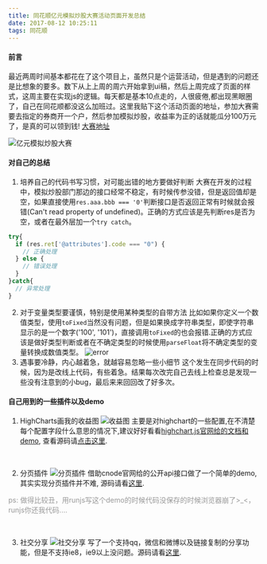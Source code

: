 ```yaml
---
title: 同花顺亿元模拟炒股大赛活动页面开发总结
date: 2017-08-12 10:25:11
tags: 同花顺
---
```


#### 前言

最近两周时间基本都花在了这个项目上，虽然只是个运营活动，但是遇到的问题还是比想象的要多。数下从上上周的周六开始拿到ui稿，然后上周完成了页面的样式，这周主要在实现js的逻辑。每天都是基本10点走的，人很疲倦,都出现黑眼圈了，自己在同花顺都没这么加班过。这里我贴下这个活动页面的地址，参加大赛需要去指定的券商开一个户，然后参加模拟炒股，收益率为正的话就能瓜分100万元了，是真的可以领到钱! [大赛地址](https://ozone.10jqka.com.cn/tg_templates/doubleone/2017/kh/yiyuan_mncg/pc/apply.html)

![亿元模拟炒股大赛](https://fs.andylistudio.com/blog/images/post01/post01.png/default)
#### 对自己的总结
1. 培养自己的代码书写习惯，对可能出错的地方要做好判断
大赛在开发的过程中，模拟炒股部门那边的接口经常不稳定，有时候传参没错，但是返回值却是空，如果直接使用`res.aaa.bbb === '0'`判断接口是否返回正常有时候就会报错(Can't read property of undefined)。正确的方式应该是先判断res是否为空，或者在最外层加一个`try catch`。
```javascript
try{
  if (res.ret['@attributes'].code === "0") {
    // 正确处理
  } else {
    // 错误处理
  }
}catch{
  // 异常处理
}

```
2. 对于变量类型要谨慎，特别是使用某种类型的自带方法
比如如果你定义一个数值类型，使用`toFixed`当然没有问题，但是如果换成字符串类型，即使字符串显示的是一个数字('100', '101')，直接调用`toFixed`的也会报错.正确的方式应该是做好类型判断或者在不确定类型的时候使用`parseFloat`将不确定类型的变量转换成数值类型。
![error](https://fs.andylistudio.com/blog/images/post01/post02.png/default)
3. 遇事要冷静，内心越着急，就越容易忽略一些小细节
这个发生在同步代码的时候，因为是改线上代码，有些着急。结果每次改完自己去线上检查总是发现一些没有注意到的小bug，最后来来回回改了好多次。

#### 自己用到的一些插件以及demo
1. HighCharts画我的收益图
![收益图](https://fs.andylistudio.com/blog/post02/chart.png/default)
主要是对highchart的一些配置,在不清楚每个配置字段什么意思的情况下,建议好好看看[highchart.js官网给的文档和demo](https://api.hcharts.cn/highcharts), 查看源码请[点击这里](http://runjs.cn/code/asgugst0).
<br>

2. 分页插件
![分页插件](https://fs.andylistudio.com/blog/post02/pagenation.png/default)
借助cnode官网给的公开api接口做了一个简单的demo, 其实实现分页插件并不难, 源码请看[这里](http://runjs.cn/code/lrmsauvq).
<p style="color: #999;margin-top: 10px;text-indent: 0">ps:&nbsp;做得比较丑，用runjs写这个demo的时候代码没保存的时候浏览器崩了>_<，runjs你还我代码....</p>
<br>

3. 社交分享
![社交分享](https://fs.andylistudio.com/blog/post02/share.png/default)
写了一个支持qq，微信和微博以及链接复制的分享功能，但是不支持ie8，ie9以上没问题。源码请看[这里](http://runjs.cn/code/8cz7q0nj).

